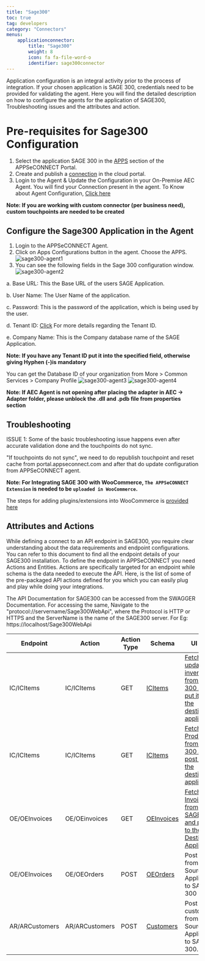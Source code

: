 ```yaml
---
title: "Sage300"
toc: true
tag: developers
category: "Connectors"
menus: 
    applicationconnector:
        title: "Sage300"
        weight: 8
        icon: fa fa-file-word-o
        identifier: sage300connector
---
```


Application configuration is an integral activity prior to the process of integration. If your chosen application is SAGE 300, credentials need to be provided for validating the agent.
Here you will find the detailed description on how to configure the agents for the application of SAGE300, Troubleshooting issues and the attributes and action.

# Pre-requisites for Sage300  Configuration 

1.	Select the application SAGE 300 in the [APPS](/getting%20started/configurations/#process-of-choosing-app) section of the APPSeCONNECT Portal.
2.	Create and publish a [connection](/getting%20started/configurations-for-integration/#configuring-connector-while-creating-connection) in the cloud portal.
3.	Login to the Agent & Update the Configuration in your On-Premise AEC Agent. You will find your Connection present in the agent.
    To Know about Agent Configuration, [Click here](/deployment/Deployment-Configuration/)

**Note: If you are working with custom connector (per business need), custom touchpoints are needed to be created**

## Configure the Sage300 Application in the Agent

 1. Login to the APPSeCONNECT Agent.
 2. Click on Apps Configurations button in the agent. Choose the APPS.   
![sage300-agent1](/staticfiles/connectors/media/application-connector/sage300-agent1.png)
 3. You can see the following fields in the Sage 300 configuration window.   
![sage300-agent2](/staticfiles/connectors/media/application-connector/sage300-agent2.png)

a. 	Base URL: This the Base URL of the users SAGE Application.

b.	User Name: The User Name of the application.

c.	Password: This is the password of the application, which is being used by the user.

d.	Tenant ID: [Click](https://cdn.na.sage.com/docs/en/customer/300erp/2017/open/Sage300_WebAPI_EndpointReference.pdf) For more details regarding the Tenant ID. 

e.	Company Name: This is the Company database name of the SAGE Application.

**Note: If you have any Tenant ID put it into the specified field, otherwise giving Hyphen (-)is mandatory**

You can get the Database ID of your organization from More > Common Services > Company Profile
![sage300-agent3](/staticfiles/connectors/media/application-connector/sage300-agent3.png)
![sage300-agent4](/staticfiles/connectors/media/application-connector/sage300-agent4.png)

**Note: If AEC Agent is not opening after placing the adapter in AEC -> Adapter folder, 
please unblock the .dll and .pdb file from properties section**

## Troubleshooting

ISSUE 1:
Some of the basic troubleshooting issue happens even after accurate validation done and the touchpoints do not sync. 

"If touchpoints do not sync", we need to do republish touchpoint and reset cache from portal.appseconnect.com and after that do update 
configuration from APPSeCONNECT agent.

**Note: For Integrating SAGE 300 with WooCommerce, `The APPSeCONNECT Extension` is needed to be `uploaded in WooCommerce`.**

The steps for adding plugins/extensions into WooCommerce is [provided here](/connectors/woocommerce-plugin-extension-upload/)

## Attributes and Actions

While defining a connect to an API endpoint in SAGE300, you require clear understanding about the data requirements 
and endpoint configurations. You can refer to this document to find all the endpoint details of your SAGE300 installation.
To define the endpoint in APPSeCONNECT you need Actions and Entities. Actions are specifically targeted for an endpoint
while schema is the data needed to execute the API. Here, is the list of some of the pre-packaged API actions defined 
for you which you can easily plug and play while doing your integrations.

The API Documentation for SAGE300 can be accessed from the SWAGGER Documentation. For accessing the same, 
Navigate to the "protocol://servername/Sage300WebApi", where the Protocol is HTTP or HTTPS and the ServerName is the name of the SAGE300 server.
For Eg: https://localhost/Sage300WebApi

|Endpoint|Action|Action Type|Schema|UI Path|
|---|---|---|---|------|
|IC/ICItems|IC/ICItems|GET|[ICItems](https://portal.appseconnect.com/AppEntityAction?AppVersionId=9bf25c8f-904f-4400-ab27-23ebe74821f7&entityId=709a2bef-4489-4518-8ad0-c2faefc832d2&entityActionId=c3cb6aae-ec0b-4b80-b0dd-c8c1b3b9ea0f&orgId=565f3128-a52c-4838-b50c-318d006b5261)|[Fetch the updated inventory from Sage 300 and put it into the destination application. ](/connectors/updating-Inventory-in-sage/)|
|IC/ICItems|IC/ICItems|GET|[ICItems](https://portal.appseconnect.com/AppEntityAction?AppVersionId=9bf25c8f-904f-4400-ab27-23ebe74821f7&entityId=709a2bef-4489-4518-8ad0-c2faefc832d2&entityActionId=61ae54f8-a00b-4a3a-87cd-0bf416bd214e&orgId=3728fb02-8d0c-4f2d-81eb-4cf27511bb6a)|[Fetch the Products from SAGE 300 and post it to the destination application. ](/connectors/adding-product-in-sage/)|
|OE/OEInvoices|OE/OEinvoices|GET|[OEInvoices](https://portal.appseconnect.com/AppEntityAction?AppVersionId=9bf25c8f-904f-4400-ab27-23ebe74821f7&entityId=5de2b8fc-75dc-4d6a-8bd9-332d798a0943&entityActionId=2669907e-2645-4ff0-900a-bd39b70089ed&orgId=3728fb02-8d0c-4f2d-81eb-4cf27511bb6a)|[Fetch the Invoices from SAGE300 and post it to the Destination Application.](http://help.sage300.com/en-us/2017/web/Subsystems/OE/Content/Transactions/ShipmentsAndInvoices/InvoicingShipments.htm)|
|OE/OEInvoices|OE/OEOrders|POST|[OEOrders](https://portal.appseconnect.com/AppEntityAction?AppVersionId=9bf25c8f-904f-4400-ab27-23ebe74821f7&entityId=caccecf7-03fd-4faf-b2f2-dd123ea04c0b&entityActionId=ef15c0fd-fd7b-4cfc-adf7-6d1b0729e534&orgId=3728fb02-8d0c-4f2d-81eb-4cf27511bb6a)|Post orders from Source Application to SAGE 300|
|AR/ARCustomers|AR/ARCustomers|POST|[Customers](https://portal.appseconnect.com/AppEntityAction?AppVersionId=9bf25c8f-904f-4400-ab27-23ebe74821f7&entityId=edd119ff-1554-473e-bfb5-2297cfceae6c&entityActionId=83a359eb-e373-4569-a253-1c9da6d341c6&orgId=3728fb02-8d0c-4f2d-81eb-4cf27511bb6a)|Post customers from Source Application to SAGE 300.|